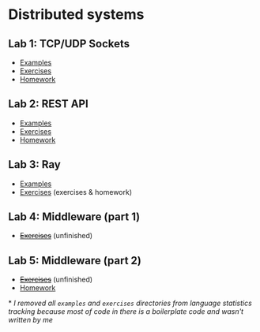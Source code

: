 # Distributed systems

## Lab 1: TCP/UDP Sockets

- [Examples](./lab1/examples)
- [Exercises](./lab1/exercises)
- [Homework](./lab1/homework)

## Lab 2: REST API

- [Examples](./lab2/examples)
- [Exercises](./lab2/exercises)
- [Homework](./lab2/homework)

## Lab 3: Ray

- [Examples](./lab3/examples)
- [Exercises](./lab3/exercises) (exercises & homework)

## Lab 4: Middleware (part 1)

- ~~[Exercises](./lab4/exercises)~~ (unfinished)

## Lab 5: Middleware (part 2)

- ~~[Exercises](./lab5/exercises)~~ (unfinished)
- [Homework](./lab5/homework)

\* *I removed all `examples` and `exercises` directories from language statistics tracking because most of code in there is a boilerplate code and wasn't written by me*
